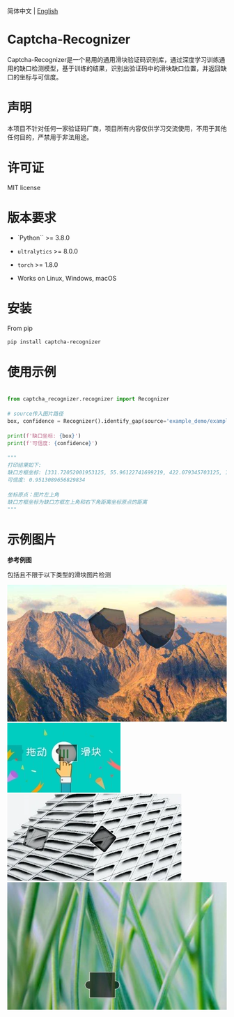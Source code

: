 简体中文 | [English](README_en.md)

# Captcha-Recognizer

Captcha-Recognizer是一个易用的通用滑块验证码识别库，通过深度学习训练通用的缺口检测模型，基于训练的结果，识别出验证码中的滑块缺口位置，并返回缺口的坐标与可信度。

# 声明
本项目不针对任何一家验证码厂商，项目所有内容仅供学习交流使用，不用于其他任何目的，严禁用于非法用途。


# 许可证

MIT license


# 版本要求

* `Python`` >=  3.8.0
* ``ultralytics`` >=  8.0.0
* ``torch`` >=  1.8.0

* Works on Linux, Windows, macOS


# 安装


From pip 

```bash
pip install captcha-recognizer
```



# 使用示例


```Python

from captcha_recognizer.recognizer import Recognizer

# source传入图片路径
box, confidence = Recognizer().identify_gap(source='example_demo/example1.png', verbose=False)

print(f'缺口坐标: {box}')
print(f'可信度: {confidence}')

"""
打印结果如下:
缺口方框坐标: [331.72052001953125, 55.96122741699219, 422.079345703125, 161.7498779296875]
可信度: 0.9513089656829834

坐标原点：图片左上角
缺口方框坐标为缺口方框左上角和右下角距离坐标原点的距离
"""
```

# 示例图片

**参考例图**

包括且不限于以下类型的滑块图片检测

![Example Image 1](/example_demo/example1.png)
![Example Image 2](/example_demo/example2.png)
![Example Image 3](/example_demo/example3.png)
![Example Image 4](/example_demo/example4.png)
 



